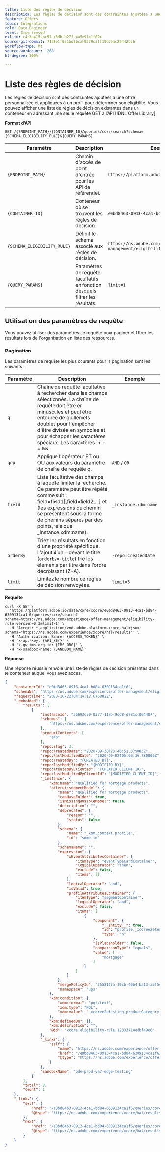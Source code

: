 ```yaml
---
title: Liste des règles de décision
description: Les règles de décision sont des contraintes ajoutées à une offre personnalisée et appliquées à un profil pour déterminer son éligibilité.
feature: Offers
topic: Integrations
role: Data Engineer
level: Experienced
exl-id: c4c3e415-bc57-45db-b27f-4a5e9fc1f02c
source-git-commit: 7138e1f031bd26caf9379c3ff19d79ac29442bc6
workflow-type: ht
source-wordcount: '268'
ht-degree: 100%

---
```


# Liste des règles de décision

Les règles de décision sont des contraintes ajoutées à une offre personnalisée et appliquées à un profil pour déterminer son éligibilité. Vous pouvez afficher une liste de règles de décision existantes dans un conteneur en adressant une seule requête GET à l’API [!DNL Offer Library].

**Format d’API**

```http
GET /{ENDPOINT_PATH}/{CONTAINER_ID}/queries/core/search?schema={SCHEMA_ELIGIBILITY_RULE}&{QUERY_PARAMS}
```

| Paramètre | Description | Exemple |
| --------- | ----------- | ------- |
| `{ENDPOINT_PATH}` | Chemin d&#39;accès de point d&#39;entrée pour les API de référentiel. | `https://platform.adobe.io/data/core/xcore/` |
| `{CONTAINER_ID}` | Conteneur où se trouvent les règles de décision. | `e0bd8463-0913-4ca1-bd84-6309134ca1f6` |
| `{SCHEMA_ELIGIBILITY_RULE}` | Définit le schéma associé aux règles de décision. | `https://ns.adobe.com/experience/offer-management/eligibility-rule;version=0.3` |
| `{QUERY_PARAMS}` | Paramètres de requête facultatifs en fonction desquels filtrer les résultats. | `limit=1` |

## Utilisation des paramètres de requête

Vous pouvez utiliser des paramètres de requête pour paginer et filtrer les résultats lors de l&#39;organisation en liste des ressources.

### Pagination

Les paramètres de requête les plus courants pour la pagination sont les suivants :

| Paramètre | Description | Exemple |
| --------- | ----------- | ------- |
| `q` | Chaîne de requête facultative à rechercher dans les champs sélectionnés. La chaîne de requête doit être en minuscules et peut être entourée de guillemets doubles pour l&#39;empêcher d&#39;être divisée en symboles et pour échapper les caractères spéciaux. Les caractères `+ - = && || > < ! ( ) { } [ ] ^ \" ~ * ? : \ /` ont une signification spéciale et doivent être précédés d&#39;une barre oblique inverse lorsqu&#39;ils apparaissent dans la chaîne de requête. | `default` |
| `qop` | Applique l&#39;opérateur ET ou OU aux valeurs du paramètre de chaîne de requête q. | `AND` / `OR` |
| `field` | Liste facultative des champs à laquelle limiter la recherche. Ce paramètre peut être répété comme suit : field=field1[,field=field2,...] et (les expressions du chemin se présentent sous la forme de chemins séparés par des points, tels que _instance.xdm:name). | `_instance.xdm:name` |
| `orderBy` | Triez les résultats en fonction d&#39;une propriété spécifique. L’ajout d’un `-` devant le titre (`orderby=-title`) trie les éléments par titre dans l’ordre décroissant (Z-A). | `-repo:createdDate` |
| `limit` | Limitez le nombre de règles de décision renvoyées. | `limit=5` |

**Requête**

```shell
curl -X GET \
  'https://platform.adobe.io/data/core/xcore/e0bd8463-0913-4ca1-bd84-6309134ca1f6/queries/core/search?schema=https://ns.adobe.com/experience/offer-management/eligibility-rule;version=0.3&limit=1' \
  -H 'Accept: *,application/vnd.adobe.platform.xcore.hal+json; schema="https://ns.adobe.com/experience/xcore/hal/results"' \
  -H 'Authorization: Bearer {ACCESS_TOKEN}' \
  -H 'x-api-key: {API_KEY}' \
  -H 'x-gw-ims-org-id: {IMS_ORG}' \
  -H 'x-sandbox-name: {SANDBOX_NAME}'
```

**Réponse**

Une réponse réussie renvoie une liste de règles de décision présentes dans le conteneur auquel vous avez accès.

```json
{
    "containerId": "e0bd8463-0913-4ca1-bd84-6309134ca1f6",
    "schemaNs": "https://ns.adobe.com/experience/offer-management/eligibility-rule;version=0.3",
    "requestTime": "2020-10-22T04:14:12.676802Z",
    "_embedded": {
        "results": [
            {
                "instanceId": "36693c30-0377-11eb-9dd8-d781cc064407",
                "schemas": [
                    "https://ns.adobe.com/experience/offer-management/eligibility-rule;version=0.3"
                ],
                "productContexts": [
                    "acp"
                ],
                "repo:etag": 3,
                "repo:createdDate": "2020-09-30T23:46:51.379003Z",
                "repo:lastModifiedDate": "2020-10-02T05:06:36.780806Z",
                "repo:createdBy": "{CREATED_BY}",
                "repo:lastModifiedBy": "{MODIFIED_BY}",
                "repo:createdByClientId": "{CREATED_CLIENT_ID}",
                "repo:lastModifiedByClientId": "{MODIFIED_CLIENT_ID}",
                "_instance": {
                    "xdm:name": "Qualified for mortgage products",
                    "offerui:segmentModel": {
                        "name": "Qualified for mortgage products",
                        "canHaveFolder": true,
                        "isMissingAnsibleModel": false,
                        "description": "",
                        "deprecated": {
                            "reason": "",
                            "status": false
                        },
                        "schema": {
                            "name": "_xdm.context.profile",
                            "id": "some id"
                        },
                        "schemaName": "",
                        "expression": {
                            "xEventAttributesContainer": {
                                "itemType": "eventTypeCardContainer",
                                "logicalOperator": "then",
                                "exclude": false,
                                "items": []
                            },
                            "logicalOperator": "and",
                            "isValid": true,
                            "profileAttributesContainer": {
                                "itemType": "segmentContainer",
                                "logicalOperator": "and",
                                "exclude": false,
                                "items": [
                                    {
                                        "component": {
                                            "__entity__": true,
                                            "id": "profile._xcoree2etesting.productCategory",
                                            "type": "n"
                                        },
                                        "isPlaceholder": false,
                                        "comparisonType": "equals",
                                        "value": [
                                            "mortgage"
                                        ]
                                    }
                                ]
                            }
                        },
                        "mergePolicyId": "3558157a-19cb-40b4-ba13-a5f5ce31b011",
                        "namespace": "ups"
                    },
                    "xdm:condition": {
                        "xdm:format": "pql/text",
                        "xdm:type": "PQL",
                        "xdm:value": "_xcoree2etesting.productCategory.equals(\"mortgage\", false)"
                    },
                    "xdm:definedOn": {},
                    "xdm:description": "",
                    "@id": "xcore:eligibility-rule:12333714edbf49e6"
                },
                "_links": {
                    "self": {
                        "name": "https://ns.adobe.com/experience/offer-management/eligibility-rule;version=0.3#36693c30-0377-11eb-9dd8-d781cc064407",
                        "href": "/e0bd8463-0913-4ca1-bd84-6309134ca1f6/instances/36693c30-0377-11eb-9dd8-d781cc064407",
                        "@type": "https://ns.adobe.com/experience/offer-management/eligibility-rule;version=0.3"
                    }
                },
                "sandboxName": "ode-prod-va7-edge-testing"
            }
        ],
        "total": 8,
        "count": 1
    },
    "_links": {
        "self": {
            "href": "/e0bd8463-0913-4ca1-bd84-6309134ca1f6/queries/core/search?schema=https://ns.adobe.com/experience/offer-management/eligibility-rule;version=0.3&limit=1",
            "@type": "https://ns.adobe.com/experience/xcore/hal/results"
        },
        "next": {
            "href": "/e0bd8463-0913-4ca1-bd84-6309134ca1f6/queries/core/search?start=36693c30-0377-11eb-9dd8-d781cc064407&orderby=instanceId&schema=https://ns.adobe.com/experience/offer-management/eligibility-rule;version=0.3&limit=1",
            "@type": "https://ns.adobe.com/experience/xcore/hal/results"
        }
    }
}
```
